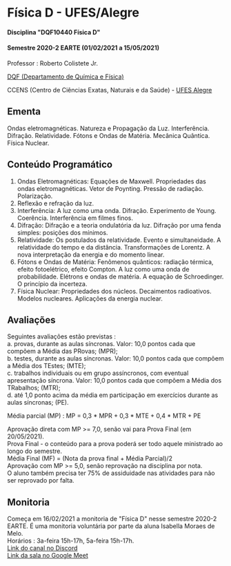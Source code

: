 # Física D - UFES/Alegre

#### Disciplina "DQF10440 Física D"

#### Semestre 2020-2 EARTE (01/02/2021 a 15/05/2021)

Professor : Roberto Colistete Jr.

[DQF (Departamento de Química e Física)](http://alegre.ufes.br/ccens/departamento-de-quimica-e-fisica)

CCENS (Centro de Ciências Exatas, Naturais e da Saúde) - [UFES Alegre](http://alegre.ufes.br/)

## Ementa

Ondas eletromagnéticas. Natureza e Propagação da Luz. Interferência. Difração. Relatividade. Fótons e Ondas de Matéria. Mecânica Quântica. Física Nuclear.

## Conteúdo Programático

1. Ondas Eletromagnéticas: Equações de Maxwell. Propriedades das ondas eletromagnéticas. Vetor de Poynting. Pressão de radiação. Polarização.
2. Reflexão e refração da luz.
3. Interferência: A luz como uma onda. Difração. Experimento de Young. Coerência. Interferência em filmes finos.
4. Difração: Difração e a teoria ondulatória da luz. Difração por uma fenda simples: posições dos mínimos.
5. Relatividade: Os postulados da relatividade. Evento e simultaneidade. A relatividade do tempo e da distância. Transformações de Lorentz. A nova interpretação da energia e do momento linear.
6. Fótons e Ondas de Matéria: Fenômenos quânticos: radiação térmica, efeito fotoelétrico, efeito Compton. A luz como uma onda de probabilidade. Elétrons e ondas de matéria. A equação de Schroedinger. O princípio da incerteza.
7. Física Nuclear: Propriedades dos núcleos. Decaimentos radioativos. Modelos nucleares. Aplicações da energia nuclear.

## Avaliações
Seguintes avaliações estão previstas :  
a. provas, durante as aulas síncronas. Valor: 10,0 pontos cada que compõem a Média das PRovas; (MPR);  
b. testes, durante as aulas síncronas. Valor: 10,0 pontos cada que compõem a Média dos TEstes; (MTE);  
c. trabalhos individuais ou em grupo assíncronos, com eventual apresentação síncrona. Valor: 10,0 pontos cada que compõem a Média dos TRabalhos; (MTR);  
d. até 1,0 ponto acima da média em participação em exercícios durante as aulas síncronas; (PE).

Média parcial (MP) :
MP = 0,3 * MPR + 0,3 * MTE + 0,4 * MTR + PE

Aprovação direta com MP >= 7,0, senão vai para Prova Final (em 20/05/2021).  
Prova Final - o conteúdo para a prova poderá ser todo aquele ministrado ao longo do semestre.  
Média Final (MF) = (Nota da prova final + Média Parcial)/2  
Aprovação com MP >= 5,0, senão reprovação na disciplina por nota.  
O aluno também precisa ter 75% de assiduidade nas atividades para não ser reprovado por falta.

## Monitoria

Começa em 16/02/2021 a monitoria de "Física D" nesse semestre 2020-2 EARTE.
É uma monitoria voluntária por parte da aluna Isabella Moraes de Melo.  
Horários : 3a-feira 15h-17h, 5a-feira 15h-17h.  
[Link do canal no Discord](https://discord.gg/cc373FQXRa)  
[Link da sala no Google Meet](meet.google.com/fkx-mnfp-vyg)